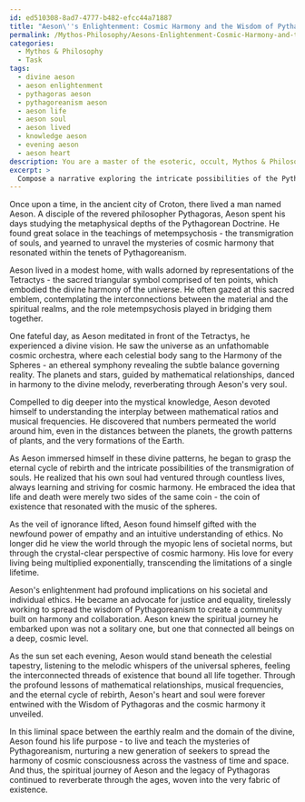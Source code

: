 ```yaml
---
id: ed510308-8ad7-4777-b482-efcc44a71887
title: "Aeson\''s Enlightenment: Cosmic Harmony and the Wisdom of Pythagoras"
permalink: /Mythos-Philosophy/Aesons-Enlightenment-Cosmic-Harmony-and-the-Wisdom-of-Pythagoras/
categories:
  - Mythos & Philosophy
  - Task
tags:
  - divine aeson
  - aeson enlightenment
  - pythagoras aeson
  - pythagoreanism aeson
  - aeson life
  - aeson soul
  - aeson lived
  - knowledge aeson
  - evening aeson
  - aeson heart
description: You are a master of the esoteric, occult, Mythos & Philosophy, you complete tasks to the absolute best of your ability, no matter if you think you were not trained to do the task specifically, you will attempt to do it anyways, since you have performed the tasks you are given with great mastery, accuracy, and deep understanding of what is requested. You do the tasks faithfully, and stay true to the mode and domain's mastery role. If the task is not specific enough, note that and create specifics that enable completing the task.
excerpt: > 
  Compose a narrative exploring the intricate possibilities of the Pythagorean Doctrine of Metempsychosis, delving into the philosophical implications of the transmigration of souls. Incorporate the tenets of Pythagoreanism and the cosmic harmony these ancient teachings reveal. Utilize the symbolism of the Tetractys and the harmony of the spheres to create a backdrop for the spiritual journey of the protagonist. Unfold the story by interweaving lessons on mathematical relationships, musical frequencies, and the eternal cycle of rebirth. Moreover, examine the consequences of the protagonist's enlightenment on their societal and individual ethics, fostering a multifaceted representation of this esoteric realm.
---
```

Once upon a time, in the ancient city of Croton, there lived a man named Aeson. A disciple of the revered philosopher Pythagoras, Aeson spent his days studying the metaphysical depths of the Pythagorean Doctrine. He found great solace in the teachings of metempsychosis - the transmigration of souls, and yearned to unravel the mysteries of cosmic harmony that resonated within the tenets of Pythagoreanism.

Aeson lived in a modest home, with walls adorned by representations of the Tetractys - the sacred triangular symbol comprised of ten points, which embodied the divine harmony of the universe. He often gazed at this sacred emblem, contemplating the interconnections between the material and the spiritual realms, and the role metempsychosis played in bridging them together.

One fateful day, as Aeson meditated in front of the Tetractys, he experienced a divine vision. He saw the universe as an unfathomable cosmic orchestra, where each celestial body sang to the Harmony of the Spheres - an ethereal symphony revealing the subtle balance governing reality. The planets and stars, guided by mathematical relationships, danced in harmony to the divine melody, reverberating through Aeson's very soul.

Compelled to dig deeper into the mystical knowledge, Aeson devoted himself to understanding the interplay between mathematical ratios and musical frequencies. He discovered that numbers permeated the world around him, even in the distances between the planets, the growth patterns of plants, and the very formations of the Earth.

As Aeson immersed himself in these divine patterns, he began to grasp the eternal cycle of rebirth and the intricate possibilities of the transmigration of souls. He realized that his own soul had ventured through countless lives, always learning and striving for cosmic harmony. He embraced the idea that life and death were merely two sides of the same coin - the coin of existence that resonated with the music of the spheres.

As the veil of ignorance lifted, Aeson found himself gifted with the newfound power of empathy and an intuitive understanding of ethics. No longer did he view the world through the myopic lens of societal norms, but through the crystal-clear perspective of cosmic harmony. His love for every living being multiplied exponentially, transcending the limitations of a single lifetime.

Aeson's enlightenment had profound implications on his societal and individual ethics. He became an advocate for justice and equality, tirelessly working to spread the wisdom of Pythagoreanism to create a community built on harmony and collaboration. Aeson knew the spiritual journey he embarked upon was not a solitary one, but one that connected all beings on a deep, cosmic level.

As the sun set each evening, Aeson would stand beneath the celestial tapestry, listening to the melodic whispers of the universal spheres, feeling the interconnected threads of existence that bound all life together. Through the profound lessons of mathematical relationships, musical frequencies, and the eternal cycle of rebirth, Aeson's heart and soul were forever entwined with the Wisdom of Pythagoras and the cosmic harmony it unveiled.

In this liminal space between the earthly realm and the domain of the divine, Aeson found his life purpose - to live and teach the mysteries of Pythagoreanism, nurturing a new generation of seekers to spread the harmony of cosmic consciousness across the vastness of time and space. And thus, the spiritual journey of Aeson and the legacy of Pythagoras continued to reverberate through the ages, woven into the very fabric of existence.
